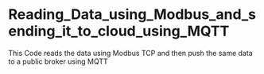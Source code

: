 # Reading_Data_using_Modbus_and_sending_it_to_cloud_using_MQTT
This Code reads the data using Modbus TCP and then push the same data to a public broker using MQTT
